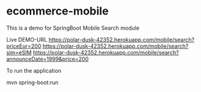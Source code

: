 # ecommerce-mobile


This is a demo for SpringBoot Mobile Search module

Live DEMO-URL
https://polar-dusk-42352.herokuapp.com/mobile/search?priceEur=200
https://polar-dusk-42352.herokuapp.com/mobile/search?sim=eSIM
https://polar-dusk-42352.herokuapp.com/mobile/search?announceDate=1999&price=200

To run the application 

mvn spring-boot:run

